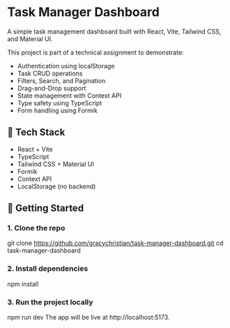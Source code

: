 # Task Manager Dashboard

A simple task management dashboard built with React, Vite, Tailwind CSS, and Material UI.

This project is part of a technical assignment to demonstrate:
- Authentication using localStorage
- Task CRUD operations
- Filters, Search, and Pagination
- Drag-and-Drop support
- State management with Context API
- Type safety using TypeScript
- Form handling using Formik

## 🔧 Tech Stack

- React + Vite
- TypeScript
- Tailwind CSS + Material UI
- Formik
- Context API
- LocalStorage (no backend)

## 🚀 Getting Started

### 1. Clone the repo
git clone https://github.com/gracychristian/task-manager-dashboard.git
cd task-manager-dashboard

### 2. Install dependencies
npm install

### 3. Run the project locally
npm run dev
The app will be live at http://localhost:5173.